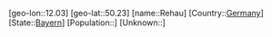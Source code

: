 ﻿---
location: [50.23,12.03]
type: City
tags:
- geo/City


SpocWebEntityId: 33677
isDeleted: false
confidential: public

---
[geo-lon::12.03]
[geo-lat::50.23]
[name::Rehau]
[Country::[Germany](geo/Continent/Europe/Germany.md)]
[State::[Bayern](geo/Continent/Europe/Germany/Bayern.md)]
[Population::]
[Unknown::]

